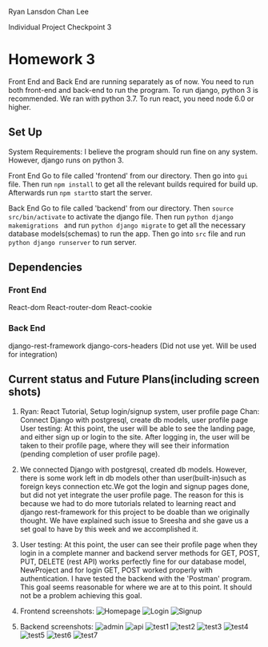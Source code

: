 Ryan Lansdon
Chan Lee

Individual Project Checkpoint 3
 
# Homework 3
 
Front End and Back End are running separately as of now.
You need to run both front-end and back-end to run the program.
To run django, python 3 is recommended. We ran with python 3.7.
To run react, you need node 6.0 or higher.
 
## Set Up
 
System Requirements: I believe the program should run fine on any system.
However, django runs on python 3.
 
Front End
Go to file called 'frontend' from our directory.
Then go into ```gui``` file.
Then run `npm install` to get all the relevant builds required for build up.
Afterwards run ```npm start```to start the server.
 
 
Back End
Go to file called 'backend' from our directory.
Then ```source src/bin/activate``` to activate the django file.
Then run ```python django makemigrations ``` and run ``` python django migrate ```
to get all the necessary database models(schemas) to run the app. 
Then go into ```src``` file and run ```python django runserver``` to run server.
 
## Dependencies
 
### Front End
React-dom
React-router-dom
React-cookie
 
### Back End
django-rest-framework
django-cors-headers (Did not use yet. Will be used for integration) 
 
## Current status and Future Plans(including screen shots)
 
1) Ryan: React Tutorial, Setup login/signup system, user profile page
Chan: Connect Django with postgresql, create db models, user profile page
User testing: At this point, the user will be able to see the landing page, and either sign up or login to the site. After logging in, the user will be taken to their profile page, where they will see their information (pending completion of user profile page).

2) We connected Django with postgresql, created db models. However, there is some work left in db models other than user(built-in)such as foreign keys connection etc.We got the login and signup pages done, but did not yet integrate the user profile page. The reason for this is because we had to do more tutorials related to learning react and django rest-framework for this project to be doable than we originally thought. We have explained such issue to Sreesha and she gave us a set goal to have by this week and we accomplished it.

3) User testing: At this point, the user can see their profile page when they login in a complete manner and backend server methods for GET, POST, PUT, DELETE (rest API) works perfectly fine for our database model, NewProject and for login GET, POST worked properly with authentication. I have tested the backend with the 'Postman' program.
This goal seems reasonable for where we are at to this point. It should not be a problem achieving this goal.
 
1) Frontend screenshots: 
![Homepage](Homepage.JPG)
![Login](Login.JPG)
![Signup](Signup.JPG)
 
 
 
5) Backend screenshots:
![admin](admin.png)
![api](api.png)
![test1](test1.png)
![test2](test2.png)
![test3](test3.png)
![test4](test4.png)
![test5](test5.png)
![test6](test6.png)
![test7](test7.png)
